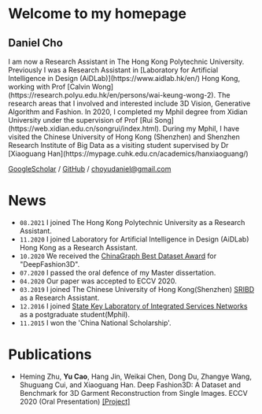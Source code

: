 # Welcome to my homepage
## Daniel Cho 

<div class="gird-containre">
<div class="grid grid--p-2">
<div class="cell cell--12 cell--md-auto" markdown="1">
I am now a Research Assistant in The Hong Kong Polytechnic University. Previously I was a Research Assistant in [Laboratory for Artificial Intelligence in Design (AiDLab)](https://www.aidlab.hk/en/) Hong Kong, working with Prof [Calvin Wong](https://research.polyu.edu.hk/en/persons/wai-keung-wong-2). The research areas that I involved and interested include 3D Vision, Generative Algorithm and Fashion. In 2020, I completed my Mphil degree from Xidian University under the supervision of Prof [Rui Song](https://web.xidian.edu.cn/songrui/index.html). During my Mphil, I have visited the Chinese University of Hong Kong (Shenzhen) and Shenzhen Research Institute of Big Data as a visiting student supervised by Dr [Xiaoguang Han](https://mypage.cuhk.edu.cn/academics/hanxiaoguang/) 
  




[GoogleScholar](https://scholar.google.com.hk/citations?user=jkEWQIYAAAAJ&hl=zh-CN) /
[GitHub](https://github.com/DanielCho-HK) /
[choyudaniel@gmail.com](mailto:choyudaniel@gmail.com) 


# News
* `08.2021` I joined The Hong Kong Polytechnic University as a Research Assistant.
* `11.2020` I joined Laboratory for Artificial Intelligence in Design (AiDLab) Hong Kong as a Research Assistant.
* `10.2020` We received the [ChinaGraph Best Dataset Award](https://sse.cuhk.edu.cn/en/article/755) for "DeepFashion3D".
* `07.2020` I passed the oral defence of my Master dissertation.
* `04.2020` Our paper was accepted to ECCV 2020.
* `03.2019` I joined The Chinese University of Hong Kong(Shenzhen) [SRIBD](http://www.sribd.cn/) as a Research Assistant.
* `12.2016` I joined [State Key Laboratory of Integrated Services Networks](https://isn.xidian.edu.cn/index.htm) as a postgraduate student(Mphil).
* `11.2015` I won the 'China National Scholarship'.


# Publications
* Heming Zhu, **Yu Cao**, Hang Jin, Weikai Chen, Dong Du, Zhangye Wang, Shuguang Cui, and Xiaoguang Han. Deep Fashion3D: A Dataset and Benchmark for 3D Garment Reconstruction from Single Images. ECCV 2020 (Oral Presentation)  [\[Project\]](https://kv2000.github.io/2020/03/25/deepFashion3DRevisited/)
